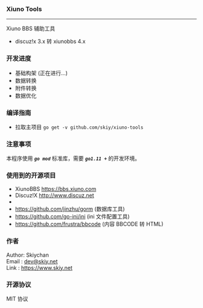 ### Xiuno Tools
------
Xiuno BBS 辅助工具
- discuz!x 3.x 转 xiunobbs 4.x

### 开发进度
- 基础构架 (正在进行...)
- 数据转换
- 附件转换
- 数据优化

### 编译指南
- 拉取主项目 ```go get -v github.com/skiy/xiuno-tools``` 

### 注意事项
本程序使用 ***```go mod```*** 标准库，需要 ***```go1.11 +```*** 的开发环境。

### 使用到的开源项目
- XiunoBBS https://bbs.xiuno.com
- Discuz!X http://www.discuz.net
-
- https://github.com/jinzhu/gorm (数据库工具)
- https://github.com/go-ini/ini (ini 文件配置工具)
- https://github.com/frustra/bbcode (内容 BBCODE 转 HTML)

### 作者
Author: Skiychan   
Email : dev@skiy.net   
Link  : https://www.skiy.net    

### 开源协议
MIT 协议